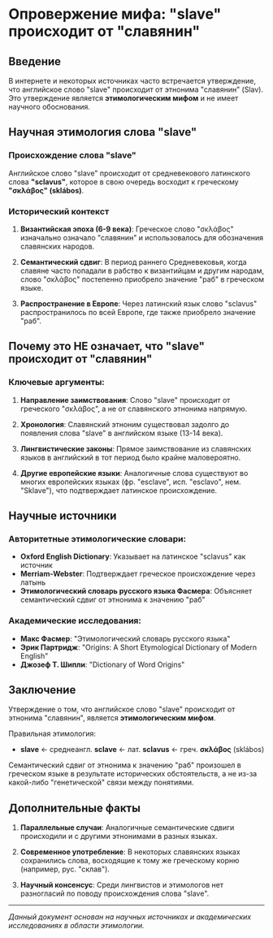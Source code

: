 # Опровержение мифа: "slave" происходит от "славянин"

## Введение

В интернете и некоторых источниках часто встречается утверждение, что английское слово "slave" происходит от этнонима "славянин" (Slav). Это утверждение является **этимологическим мифом** и не имеет научного обоснования.

## Научная этимология слова "slave"

### Происхождение слова "slave"

Английское слово "slave" происходит от средневекового латинского слова **"sclavus"**, которое в свою очередь восходит к греческому **"σκλάβος" (sklábos)**.

### Исторический контекст

1. **Византийская эпоха (6-9 века)**: Греческое слово "σκλάβος" изначально означало "славянин" и использовалось для обозначения славянских народов.

2. **Семантический сдвиг**: В период раннего Средневековья, когда славяне часто попадали в рабство к византийцам и другим народам, слово "σκλάβος" постепенно приобрело значение "раб" в греческом языке.

3. **Распространение в Европе**: Через латинский язык слово "sclavus" распространилось по всей Европе, где также приобрело значение "раб".

## Почему это НЕ означает, что "slave" происходит от "славянин"

### Ключевые аргументы:

1. **Направление заимствования**: Слово "slave" происходит от греческого "σκλάβος", а не от славянского этнонима напрямую.

2. **Хронология**: Славянский этноним существовал задолго до появления слова "slave" в английском языке (13-14 века).

3. **Лингвистические законы**: Прямое заимствование из славянских языков в английский в тот период было крайне маловероятно.

4. **Другие европейские языки**: Аналогичные слова существуют во многих европейских языках (фр. "esclave", исп. "esclavo", нем. "Sklave"), что подтверждает латинское происхождение.

## Научные источники

### Авторитетные этимологические словари:

- **Oxford English Dictionary**: Указывает на латинское "sclavus" как источник
- **Merriam-Webster**: Подтверждает греческое происхождение через латынь
- **Этимологический словарь русского языка Фасмера**: Объясняет семантический сдвиг от этнонима к значению "раб"

### Академические исследования:

- **Макс Фасмер**: "Этимологический словарь русского языка"
- **Эрик Партридж**: "Origins: A Short Etymological Dictionary of Modern English"
- **Джозеф Т. Шипли**: "Dictionary of Word Origins"

## Заключение

Утверждение о том, что английское слово "slave" происходит от этнонима "славянин", является **этимологическим мифом**. 

Правильная этимология:
- **slave** ← среднеангл. **sclave** ← лат. **sclavus** ← греч. **σκλάβος** (sklábos)

Семантический сдвиг от этнонима к значению "раб" произошел в греческом языке в результате исторических обстоятельств, а не из-за какой-либо "генетической" связи между понятиями.

## Дополнительные факты

1. **Параллельные случаи**: Аналогичные семантические сдвиги происходили и с другими этнонимами в разных языках.

2. **Современное употребление**: В некоторых славянских языках сохранились слова, восходящие к тому же греческому корню (например, рус. "склав").

3. **Научный консенсус**: Среди лингвистов и этимологов нет разногласий по поводу происхождения слова "slave".

---

*Данный документ основан на научных источниках и академических исследованиях в области этимологии.* 